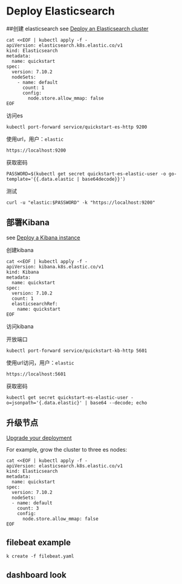 # Deploy Elasticsearch 
##创建 elasticsearch
see [Deploy an Elasticsearch cluster
](https://www.elastic.co/guide/en/cloud-on-k8s/current/k8s-deploy-elasticsearch.html)
```shell
cat <<EOF | kubectl apply -f -
apiVersion: elasticsearch.k8s.elastic.co/v1
kind: Elasticsearch
metadata:
  name: quickstart
spec:
  version: 7.10.2
  nodeSets:
    - name: default
      count: 1
      config:
        node.store.allow_mmap: false
EOF        
```

访问es
```shell
kubectl port-forward service/quickstart-es-http 9200
```

使用url，用户：`elastic`

`https://localhost:9200`

获取密码
```shell
PASSWORD=$(kubectl get secret quickstart-es-elastic-user -o go-template='{{.data.elastic | base64decode}}')
```

测试
```shell
curl -u "elastic:$PASSWORD" -k "https://localhost:9200"
```

## 部署Kibana 
see [Deploy a Kibana instance](https://www.elastic.co/guide/en/cloud-on-k8s/current/k8s-deploy-kibana.html)

创建kibana
```shell
cat <<EOF | kubectl apply -f -
apiVersion: kibana.k8s.elastic.co/v1
kind: Kibana
metadata:
  name: quickstart
spec:
  version: 7.10.2
  count: 1
  elasticsearchRef:
    name: quickstart
EOF
```

访问kibana

开放端口
```shell
kubectl port-forward service/quickstart-kb-http 5601
```

使用url访问，用户：`elastic`

`https://localhost:5601`

获取密码
```shell
kubectl get secret quickstart-es-elastic-user -o=jsonpath='{.data.elastic}' | base64 --decode; echo
```

## 升级节点
[Upgrade your deployment](https://www.elastic.co/guide/en/cloud-on-k8s/current/k8s-upgrade-deployment.html#k8s-upgrade-deployment)

For example, grow the cluster to three es nodes:
```shell
cat <<EOF | kubectl apply -f -
apiVersion: elasticsearch.k8s.elastic.co/v1
kind: Elasticsearch
metadata:
  name: quickstart
spec:
  version: 7.10.2
  nodeSets:
  - name: default
    count: 3
    config:
      node.store.allow_mmap: false
EOF
```

## filebeat example
```shell
k create -f filebeat.yaml
```

## dashboard look



